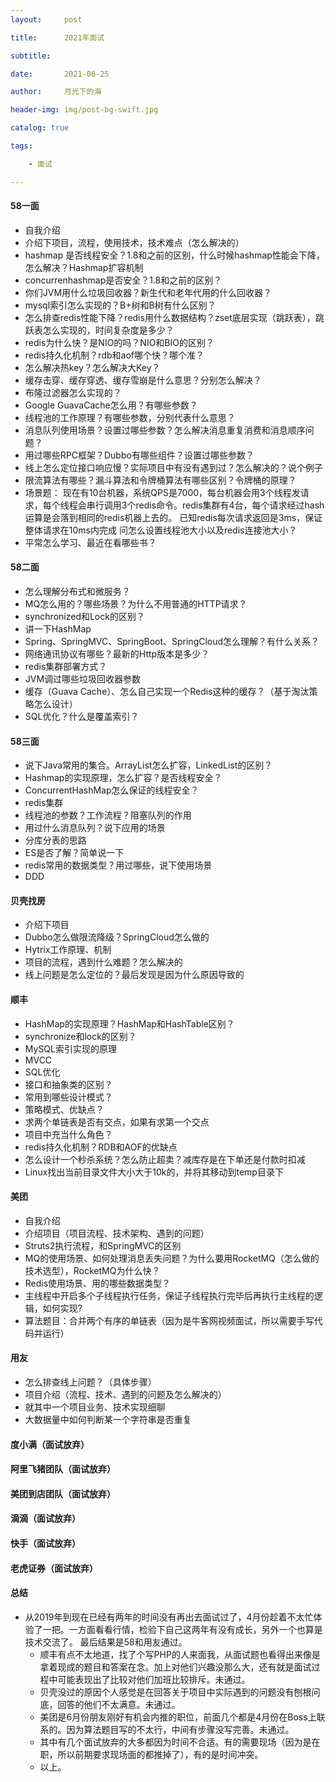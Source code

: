 ```yaml
---
layout:     post

title:      2021年面试

subtitle:

date:       2021-06-25

author:     月光下的海

header-img: img/post-bg-swift.jpg

catalog: true

tags:

    - 面试

---
```


#### 58一面
- 自我介绍
- 介绍下项目，流程，使用技术，技术难点（怎么解决的）
- hashmap 是否线程安全？1.8和之前的区别，什么时候hashmap性能会下降，怎么解决？Hashmap扩容机制
- concurrenhashmap是否安全？1.8和之前的区别？
- 你们JVM用什么垃圾回收器？新生代和老年代用的什么回收器？
- mysql索引怎么实现的？B+树和B树有什么区别？
- 怎么排查redis性能下降？redis用什么数据结构？zset底层实现（跳跃表），跳跃表怎么实现的，时间复杂度是多少？
- redis为什么快？是NIO的吗？NIO和BIO的区别？
- redis持久化机制？rdb和aof哪个快？哪个准？
- 怎么解决热key？怎么解决大Key？
- 缓存击穿、缓存穿透、缓存雪崩是什么意思？分别怎么解决？
- 布隆过滤器怎么实现的？
- Google GuavaCache怎么用？有哪些参数？
- 线程池的工作原理？有哪些参数，分别代表什么意思？
- 消息队列使用场景？设置过哪些参数？怎么解决消息重复消费和消息顺序问题？
- 用过哪些RPC框架？Dubbo有哪些组件？设置过哪些参数？
- 线上怎么定位接口响应慢？实际项目中有没有遇到过？怎么解决的？说个例子
- 限流算法有哪些？漏斗算法和令牌桶算法有哪些区别？令牌桶的原理？
- 场景题：
现在有10台机器，系统QPS是7000，每台机器会用3个线程发请求，每个线程会串行调用3个redis命令。redis集群有4台，每个请求经过hash运算是会落到相同的redis机器上去的。
已知redis每次请求返回是3ms，保证整体请求在10ms内完成
问怎么设置线程池大小以及redis连接池大小？
- 平常怎么学习、最近在看哪些书？

#### 58二面
- 怎么理解分布式和微服务？
- MQ怎么用的？哪些场景？为什么不用普通的HTTP请求？
- synchronized和Lock的区别？
- 讲一下HashMap
- Spring、SpringMVC、SpringBoot、SpringCloud怎么理解？有什么关系？
- 网络通讯协议有哪些？最新的Http版本是多少？
- redis集群部署方式？
- JVM调过哪些垃圾回收器参数
- 缓存（Guava Cache）、怎么自己实现一个Redis这种的缓存？（基于淘汰策略怎么设计）
- SQL优化？什么是覆盖索引？

#### 58三面
- 说下Java常用的集合。ArrayList怎么扩容，LinkedList的区别？
- Hashmap的实现原理，怎么扩容？是否线程安全？
- ConcurrentHashMap怎么保证的线程安全？
- redis集群
- 线程池的参数？工作流程？阻塞队列的作用
- 用过什么消息队列？说下应用的场景
- 分库分表的思路
- ES是否了解？简单说一下
- redis常用的数据类型？用过哪些，说下使用场景
- DDD


#### 贝壳找房
- 介绍下项目
- Dubbo怎么做限流降级？SpringCloud怎么做的
- Hytrix工作原理、机制 
- 项目的流程，遇到什么难题？怎么解决的
- 线上问题是怎么定位的？最后发现是因为什么原因导致的

#### 顺丰
- HashMap的实现原理？HashMap和HashTable区别？
- synchronize和lock的区别？
- MySQL索引实现的原理
- MVCC
- SQL优化
- 接口和抽象类的区别？
- 常用到哪些设计模式？
- 策略模式、优缺点？
- 求两个单链表是否有交点，如果有求第一个交点
- 项目中充当什么角色？
- redis持久化机制？RDB和AOF的优缺点
- 怎么设计一个秒杀系统？怎么防止超卖？减库存是在下单还是付款时扣减
- Linux找出当前目录文件大小大于10k的，并将其移动到temp目录下

#### 美团
- 自我介绍
- 介绍项目（项目流程、技术架构、遇到的问题）
- Struts2执行流程，和SpringMVC的区别
- MQ的使用场景、如何处理消息丢失问题？为什么要用RocketMQ（怎么做的技术选型），RocketMQ为什么快？
- Redis使用场景、用的哪些数据类型？
- 主线程中开启多个子线程执行任务，保证子线程执行完毕后再执行主线程的逻辑，如何实现?
- 算法题目：合并两个有序的单链表（因为是牛客网视频面试，所以需要手写代码并运行）

#### 用友
- 怎么排查线上问题？（具体步骤）
- 项目介绍（流程、技术、遇到的问题及怎么解决的）
- 就其中一个项目业务、技术实现细聊
- 大数据量中如何判断某一个字符串是否重复

#### 度小满（面试放弃）
#### 阿里飞猪团队（面试放弃）
#### 美团到店团队（面试放弃）
#### 滴滴（面试放弃）
#### 快手（面试放弃）
#### 老虎证券（面试放弃）

#### 总结
- 从2019年到现在已经有两年的时间没有再出去面试过了，4月份趁着不太忙体验了一把。一方面看看行情，检验下自己这两年有没有成长，另外一个也算是技术交流了。
最后结果是58和用友通过。
  - 顺丰有点不太地道，找了个写PHP的人来面我，从面试题也看得出来像是拿着现成的题目和答案在念。加上对他们兴趣没那么大，还有就是面试过程中可能表现出了比较对他们加班比较排斥。未通过。
  - 贝壳没过的原因个人感觉是在回答关于项目中实际遇到的问题没有刨根问底，回答的他们不太满意。未通过。
  - 美团是6月份朋友刚好有机会内推的职位，前面几个都是4月份在Boss上联系的。因为算法题目写的不太行，中间有步骤没写完善。未通过。
  - 其中有几个面试放弃的大多都因为时间不合适。有的需要现场（因为是在职，所以前期要求现场面的都推掉了），有的是时间冲突。
  - 以上。

